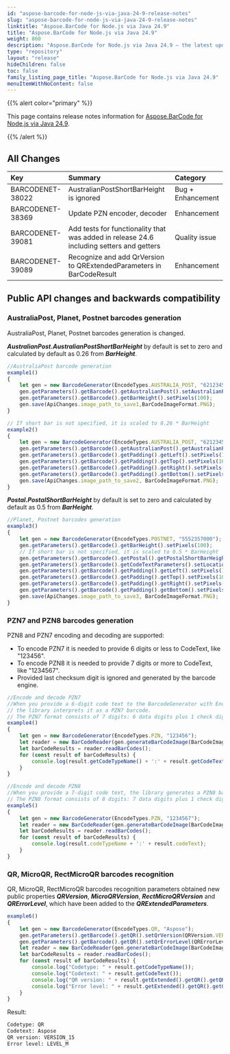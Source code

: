 ```yaml
---
id: "aspose-barcode-for-node-js-via-java-24-9-release-notes"
slug: "aspose-barcode-for-node-js-via-java-24-9-release-notes"
linktitle: "Aspose.BarCode for Node.js via Java 24.9"
title: "Aspose.BarCode for Node.js via Java 24.9"
weight: 860
description: "Aspose.BarCode for Node.js via Java 24.9 – the latest updates and fixes."
type: "repository"
layout: "release"
hideChildren: false
toc: false
family_listing_page_title: "Aspose.BarCode for Node.js via Java 24.9"
menuItemWithNoContent: false
---
```


{{% alert color="primary" %}} 

This page contains release notes information for [Aspose.BarCode for Node.js via Java 24.9](https://releases.aspose.com/barcode/nodejs/new-releases/aspose.barcode-for-node.js-via-java-24.9/).

{{% /alert %}} 
## **All Changes**

| **Key**         | **Summary**                                                                       | **Category** |
|:----------------|:----------------------------------------------------------------------------------|:-------------|
|BARCODENET-38022|AustralianPostShortBarHeight is ignored|Bug + Enhancement|
|BARCODENET-38369|Update PZN encoder, decoder|Enhancement|
|BARCODENET-39081|Add tests for functionality that was added in release 24.6 including setters and getters|Quality issue|
|BARCODENET-39089|Recognize and add QrVersion to QRExtendedParameters in BarCodeResult|Enhancement|

## Public API changes and backwards compatibility

### AustraliaPost, Planet, Postnet barcodes generation

AustraliaPost, Planet, Postnet barcodes generation is changed.

***AustralianPost.AustralianPostShortBarHeight*** by default is set to zero and calculated by default as 0.26 from ***BarHeight***.
```javascript
//AustraliaPost barcode generation
example1()
{
    let gen = new BarcodeGenerator(EncodeTypes.AUSTRALIA_POST, "6212345678AP");
    gen.getParameters().getBarcode().getAustralianPost().setAustralianPostEncodingTable(CustomerInformationInterpretingType.C_TABLE);
    gen.getParameters().getBarcode().getBarHeight().setPixels(100);
    gen.save(ApiChanges.image_path_to_save1,BarCodeImageFormat.PNG);
}

// If short bar is not specified, it is scaled to 0.26 * BarHeight
example2()
{
    let gen = new BarcodeGenerator(EncodeTypes.AUSTRALIA_POST, "6212345678AP");
    gen.getParameters().getBarcode().getAustralianPost().getAustralianPostShortBarHeight().setPixels(10);
    gen.getParameters().getBarcode().getPadding().getLeft().setPixels(10);
    gen.getParameters().getBarcode().getPadding().getTop().setPixels(10);
    gen.getParameters().getBarcode().getPadding().getRight().setPixels(10);
    gen.getParameters().getBarcode().getPadding().getBottom().setPixels(10);
    gen.save(ApiChanges.image_path_to_save2, BarCodeImageFormat.PNG);
}
```

***Postal.PostalShortBarHeight*** by default is set to zero and calculated by default as 0.5 from ***BarHeight***.
```javascript
//Planet, Postnet barcodes generation
example3()
{
    let gen = new BarcodeGenerator(EncodeTypes.POSTNET, "5552357000");
    gen.getParameters().getBarcode().getBarHeight().setPixels(100);
    // If short bar is not specified, it is scaled to 0.5 * BarHeight
    gen.getParameters().getBarcode().getPostal().getPostalShortBarHeight().setPixels(40);
    gen.getParameters().getBarcode().getCodeTextParameters().setLocation(CodeLocation.NONE);
    gen.getParameters().getBarcode().getPadding().getLeft().setPixels(10);
    gen.getParameters().getBarcode().getPadding().getTop().setPixels(10);
    gen.getParameters().getBarcode().getPadding().getRight().setPixels(10);
    gen.getParameters().getBarcode().getPadding().getBottom().setPixels(10);
    gen.save(ApiChanges.image_path_to_save3, BarCodeImageFormat.PNG);
}
```

### PZN7 and PZN8 barcodes generation

PZN8 and PZN7 encoding and decoding are supported:
- To encode PZN7 it is needed to provide 6 digits or less to CodeText, like "123456".
- To encode PZN8 it is needed to provide 7 digits or more to CodeText, like "1234567".
- Provided last checksum digit is ignored and generated by the barcode engine.

```javascript
//Encode and decode PZN7
//When you provide a 6-digit code text to the BarcodeGenerator with EncodeTypes.PZN, 
// the library interprets it as a PZN7 barcode. 
// The PZN7 format consists of 7 digits: 6 data digits plus 1 check digit calculated by the system.
example4()
{
    let gen = new BarcodeGenerator(EncodeTypes.PZN, "123456");
    let reader = new BarCodeReader(gen.generateBarCodeImage(BarCodeImageFormat.PNG), null, DecodeType.PZN);
    let barCodeResults = reader.readBarCodes();
    for (const result of barCodeResults) {
        console.log(result.getCodeTypeName() + ':' + result.getCodeText());
    }
}

//Encode and decode PZN8
//When you provide a 7-digit code text, the library generates a PZN8 barcode. 
// The PZN8 format consists of 8 digits: 7 data digits plus 1 check digit calculated by the system.
example5()
{
    let gen = new BarcodeGenerator(EncodeTypes.PZN, "1234567");
    let reader = new BarCodeReader(gen.generateBarCodeImage(BarCodeImageFormat.PNG), null,DecodeType.PZN);
    let barCodeResults = reader.readBarCodes();
    for (const result of barCodeResults) {
        console.log(result.codeTypeName + ':' + result.codeText);
    }
}
```

### QR, MicroQR, RectMicroQR barcodes recognition

QR, MicroQR, RectMicroQR barcodes recognition parameters obtained new public properties ***QRVersion***, ***MicroQRVersion***, ***RectMicroQRVersion*** and ***QRErrorLevel***, which have been added to the ***QRExtendedParameters***.

```javascript
example6()
{
    let gen = new BarcodeGenerator(EncodeTypes.QR, "Aspose");
    gen.getParameters().getBarcode().getQR().setQrVersion(QRVersion.VERSION_15);
    gen.getParameters().getBarcode().getQR().setQrErrorLevel(QRErrorLevel.LEVEL_M);
    let reader = new BarCodeReader(gen.generateBarCodeImage(BarCodeImageFormat.PNG), null, DecodeType.QR);
    let barCodeResults = reader.readBarCodes();
    for (const result of barCodeResults) {
        console.log("Codetype: " + result.getCodeTypeName());
        console.log("Codetext: " + result.getCodeText());
        console.log("QR version: " + result.getExtended().getQR().getQRVersion());
        console.log("Error level: " + result.getExtended().getQR().getQRErrorLevel());
    }
}

```

Result:
```txt
Codetype: QR
Codetext: Aspose
QR version: VERSION_15
Error level: LEVEL_M
```